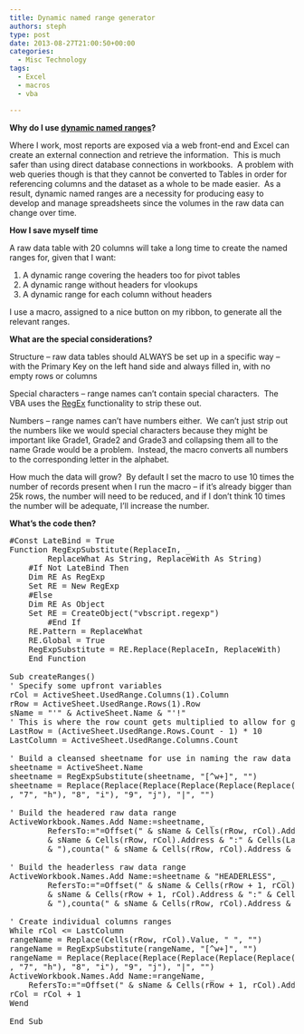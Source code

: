 ```yaml
---
title: Dynamic named range generator
authors: steph
type: post
date: 2013-08-27T21:00:50+00:00
categories:
  - Misc Technology
tags:
  - Excel
  - macros
  - vba

---
```

**Why do I use <a title="Dynamic named ranges – the basics" href="https://itsalocke.com/index.php/dynamic-named-ranges-the-basics/" target="_blank">dynamic named ranges</a>?**

Where I work, most reports are exposed via a web front-end and Excel can create an external connection and retrieve the information.&nbsp; This is much safer than using direct database connections in workbooks.&nbsp; A problem with web queries though is that they cannot be converted to Tables in order for referencing columns and the dataset as a whole to be made easier.&nbsp; As a result, dynamic named ranges are a necessity for producing easy to develop and manage spreadsheets since the volumes in the raw data can change over time.

**How I save myself time**

A raw data table with 20 columns will take a long time to create the named ranges for, given that I want:

  1. A dynamic range covering the headers too for pivot tables
  2. A dynamic range without headers for vlookups
  3. A dynamic range for each column without headers

I use a macro, assigned to a nice button on my ribbon, to generate all the relevant ranges.

**What are the special considerations?**

Structure &#8211; raw data tables should ALWAYS be set up in a specific way &#8211; with the Primary Key on the left hand side and always filled in, with no empty rows or columns

Special characters &#8211; range names can&#8217;t contain special characters.&nbsp; The VBA uses the <a title="RegEx functions in VBA" href="https://itsalocke.com/index.php/regex-functions-in-vba/" target="_blank">RegEx</a> functionality to strip these out.

Numbers &#8211; range names can&#8217;t have numbers either.&nbsp; We can&#8217;t just strip out the numbers like we would special characters because they might be important like Grade1, Grade2 and Grade3 and collapsing them all to the name Grade would be a problem.&nbsp; Instead, the macro converts all numbers to the corresponding letter in the alphabet.

How much the data will grow?&nbsp; By default I set the macro to use 10 times the number of records present when I run the macro &#8211; if it&#8217;s already bigger than 25k rows, the number will need to be reduced, and if I don&#8217;t think 10 times the number will be adequate, I&#8217;ll increase the number.

<!--more-->

**What&#8217;s the code then?**

<pre lang="vb">#Const LateBind = True
Function RegExpSubstitute(ReplaceIn, _
        ReplaceWhat As String, ReplaceWith As String)
    #If Not LateBind Then
    Dim RE As RegExp
    Set RE = New RegExp
    #Else
    Dim RE As Object
    Set RE = CreateObject("vbscript.regexp")
        #End If
    RE.Pattern = ReplaceWhat
    RE.Global = True
    RegExpSubstitute = RE.Replace(ReplaceIn, ReplaceWith)
    End Function

Sub createRanges()
' Specify some upfront variables
rCol = ActiveSheet.UsedRange.Columns(1).Column
rRow = ActiveSheet.UsedRange.Rows(1).Row
sName = "'" & ActiveSheet.Name & "'!"
' This is where the row count gets multiplied to allow for growth
LastRow = (ActiveSheet.UsedRange.Rows.Count - 1) * 10
LastColumn = ActiveSheet.UsedRange.Columns.Count

' Build a cleansed sheetname for use in naming the raw data tables
sheetname = ActiveSheet.Name
sheetname = RegExpSubstitute(sheetname, "[^w+]", "")
sheetname = Replace(Replace(Replace(Replace(Replace(Replace(Replace(Replace(Replace(Replace(Replace(sheetname, "0", "a"), "1", "b"), "2", "c"), "3", "d"), "4", "e"), "5", "f"), "6", "g")
, "7", "h"), "8", "i"), "9", "j"), "|", "")

' Build the headered raw data range 
ActiveWorkbook.Names.Add Name:=sheetname, _
        RefersTo:="=Offset(" & sName & Cells(rRow, rCol).Address & ",0,0,counta(" _
        & sName & Cells(rRow, rCol).Address & ":" & Cells(LastRow, rCol).Address _
        & "),counta(" & sName & Cells(rRow, rCol).Address & ":" & Cells(rRow, LastColumn * 3).Address & "))"

' Build the headerless raw data range 
ActiveWorkbook.Names.Add Name:=sheetname & "HEADERLESS", _
        RefersTo:="=Offset(" & sName & Cells(rRow + 1, rCol).Address & ",0,0,counta(" _
        & sName & Cells(rRow + 1, rCol).Address & ":" & Cells(LastRow, rCol).Address _
        & "),counta(" & sName & Cells(rRow, rCol).Address & ":" & Cells(rRow, LastColumn * 3).Address & "))"

' Create individual columns ranges
While rCol &lt;= LastColumn
rangeName = Replace(Cells(rRow, rCol).Value, " ", "")
rangeName = RegExpSubstitute(rangeName, "[^w+]", "")
rangeName = Replace(Replace(Replace(Replace(Replace(Replace(Replace(Replace(Replace(Replace(Replace(rangeName, "0", "a"), "1", "b"), "2", "c"), "3", "d"), "4", "e"), "5", "f"), "6", "g")
, "7", "h"), "8", "i"), "9", "j"), "|", "")
ActiveWorkbook.Names.Add Name:=rangeName, _
    RefersTo:="=Offset(" & sName & Cells(rRow + 1, rCol).Address & ",0,0,counta(" & sName & Cells(rRow + 1, ActiveSheet.UsedRange.Columns(1).Column).Address & ":" & Cells(LastRow, ActiveSheet.UsedRange.Columns(1).Column).Address & "))"
rCol = rCol + 1
Wend

End Sub</pre>

&nbsp;

&nbsp;